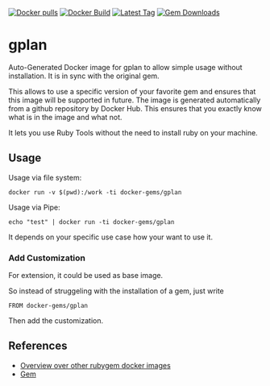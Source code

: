 [![Docker pulls](https://img.shields.io/docker/pulls/rubygem/gplan.svg)](https://hub.docker.com/r/rubygem/gplan/)
[![Docker Build](https://img.shields.io/docker/automated/rubygem/gplan.svg)](https://hub.docker.com/r/rubygem/gplan/)
[![Latest Tag](https://img.shields.io/github/tag/docker-rubygem/gplan.svg)](https://hub.docker.com/r/rubygem/gplan/)
[![Gem Downloads](https://img.shields.io/gem/dt/gplan.svg)](https://rubygems.org/gems/gplan/)
# gplan

Auto-Generated Docker image for gplan to allow simple usage without installation.
It is in sync with the original gem.

This allows to use a specific version of your favorite gem and ensures that this image will be supported in future.
The image is generated automatically from a github repository by Docker Hub.
This ensures that you exactly know what is in the image and what not.

It lets you use Ruby Tools without the need to install ruby on your machine.

## Usage

Usage via file system:

`docker run -v $(pwd):/work -ti docker-gems/gplan`

Usage via Pipe:

`echo "test" | docker run -ti docker-gems/gplan`

It depends on your specific use case how your want to use it.

### Add Customization

For extension, it could be used as base image.

So instead of struggeling with the installation of a gem, just write

`FROM docker-gems/gplan`

Then add the customization.

## References

 - [Overview over other rubygem docker images](https://github.com/thinkbot/docker-rubygem)
 - [Gem](https://rubygems.org/gems/gplan/)
